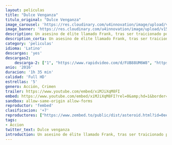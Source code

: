 ```yaml
---
layout: peliculas
title: "Dulce Venganza"
titulo_original: "Dulce Venganza"
image_carousel: 'https://res.cloudinary.com/u4innovation/image/upload/v1560736045/dulce-van-poster-min_sebtty.jpg'
image_banner: 'https://res.cloudinary.com/u4innovation/image/upload/v1560736048/dulce-banner-min_d53zle.jpg'
description: Un asesino de élite llamado Frank, tras ser traicionado por unos gángsters, es enviado a una cirujana llamada El Doctor que le convierte en una mujer. Ahora, reconvertida con otra identidad pero con su genética de asesina implacable, buscará la venganza ayudado por Johnnie, una enfermera que también oculta sus propios secretos.
description_corta: Un asesino de élite llamado Frank, tras ser traicionado por unos gángsters, es enviado a una cirujana llamada El Doctor que le convierte en una mujer. Ahora, reconvertida con otra identidad pero con su genética de asesina implacable, buscará la venganza ayudado por Johnnie, una enfermera que también oculta sus propios secretos.
category: 'peliculas'
idioma: 'Latino'
descargas: 'yes'
descargas2:
    descarga-2: ["1", "https://www.rapidvideo.com/d/FUB88UM6W8", "https://www.google.com/s2/favicons?domain=www.rapidvideo.com","RapidVideo","https://res.cloudinary.com/imbriitneysam/image/upload/v1541473684/mexico.png", "Latino", "Full HD"]
anio: '2016'
duracion: '1h 35 min'
calidad: 'Full HD'
estrellas: '5'
genero: Acción, Crimen
trailer: https://www.youtube.com/embed/xiMJiXqM8FI
embed: https://www.youtube.com/embed/xiMJiXqM8FI?rel=0&amp;hd=1&border=0&wmode=opaque&enablejsapi=1&modestbranding=1&controls=1&showinfo=1
sandbox: allow-same-origin allow-forms
reproductor: 'fembed'
clasificacion: '+7'
reproductores: ["https://www.zembed.to/public/dist/asteroid.html?id=0eeef321dd0a06619d39eb282ceaf5fb&title=The%20Assignment"]
tags:
- Accion
twitter_text: Dulce venganza
introduction: Un asesino de élite llamado Frank, tras ser traicionado por unos gángsters, es enviado a una cirujana llamada El Doctor que le convierte en una mujer. Ahora, reconvertida con otra identidad pero con su genética de asesina implacable, buscará la venganza ayudado por Johnnie, una enfermera que también oculta sus propios secretos.
---
```












